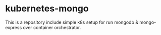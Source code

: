 # kubernetes-mongo
This is a repository include simple k8s setup for run mongodb &amp; mongo-express over container orchestrator.
